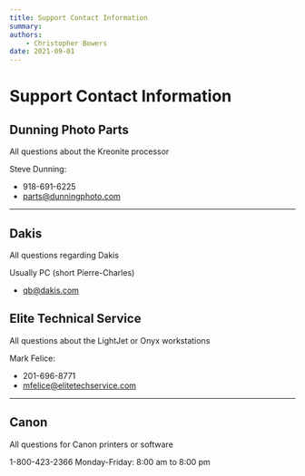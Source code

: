 ```yaml
---
title: Support Contact Information
summary:
authors:
    - Christopher Bowers
date: 2021-09-01
---
```


# Support Contact Information

## Dunning Photo Parts

All questions about the Kreonite processor

Steve Dunning:

* 918-691-6225
* parts@dunningphoto.com

---
## Dakis

All questions regarding Dakis

Usually PC (short Pierre-Charles)

* qb@dakis.com


## Elite Technical Service

All questions about the LightJet or Onyx workstations

Mark Felice:

* 201-696-8771
* mfelice@elitetechservice.com

---

## Canon

All questions for Canon printers or software

1-800-423-2366
Monday-Friday: 8:00 am to 8:00 pm